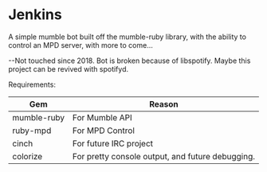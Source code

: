 Jenkins
=======

A simple mumble bot built off the mumble-ruby library, with the ability to control an MPD server, with more to come...

--Not touched since 2018. Bot is broken because of libspotify. Maybe this project can be revived with spotifyd. 

Requirements:

Gem           | Reason
------------- | -------------
mumble-ruby   | For Mumble API
ruby-mpd      | For MPD Control
cinch         | For future IRC project
colorize      | For pretty console output, and future debugging.
